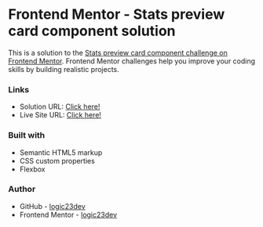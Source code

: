# Frontend Mentor - Stats preview card component solution

This is a solution to the [Stats preview card component challenge on Frontend Mentor](https://www.frontendmentor.io/challenges/stats-preview-card-component-8JqbgoU62). Frontend Mentor challenges help you improve your coding skills by building realistic projects.

### Links

- Solution URL: [Click here!](https://github.com/logic23dev/stats-preview-card-component)
- Live Site URL: [Click here!](https://logic23dev.github.io/stats-preview-card-component/)

### Built with

- Semantic HTML5 markup
- CSS custom properties
- Flexbox

### Author

- GitHub - [logic23dev](https://github.com/logic23dev)
- Frontend Mentor - [logic23dev](https://www.frontendmentor.io/profile/logic23dev)
